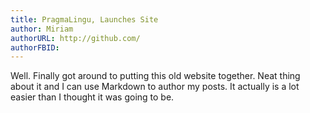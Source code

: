 ```yaml
---
title: PragmaLingu, Launches Site
author: Miriam
authorURL: http://github.com/
authorFBID: 
---
```


Well. Finally got around to putting this old website together. 
Neat thing about it and I can use Markdown to author my posts. 
It actually is a lot easier than I thought it was going to be.
